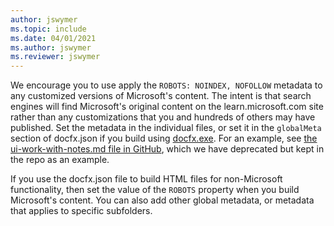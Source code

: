 ```yaml
---
author: jswymer
ms.topic: include
ms.date: 04/01/2021
ms.author: jswymer
ms.reviewer: jswymer
---
```

We encourage you to use apply the `ROBOTS: NOINDEX, NOFOLLOW` metadata to any customized versions of Microsoft's content. The intent is that search engines will find Microsoft's original content on the learn.microsoft.com site rather than any customizations that you and hundreds of others may have published. Set the metadata in the individual files, or set it in the `globalMeta` section of docfx.json if you build using [docfx.exe](https://dotnet.github.io/docfx/index.html). For an example, see [the ui-work-with-notes.md file in GitHub](https://github.com/MicrosoftDocs/dynamics365smb-docs/blob/live/business-central/ui-work-with-notes.md), which we have deprecated but kept in the repo as an example.  

If you use the docfx.json file to build HTML files for non-Microsoft functionality, then set the value of the `ROBOTS` property when you build Microsoft's content. You can also add other global metadata, or metadata that applies to specific subfolders.  
